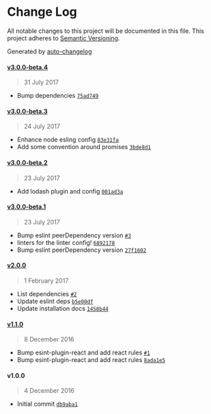 # Change Log
All notable changes to this project will be documented in this file. This project adheres to [Semantic Versioning](http://semver.org/).

Generated by [auto-changelog](https://github.com/CookPete/auto-changelog)


#### [v3.0.0-beta.4](https://github.com/wework/eslint-config-wework/compare/v3.0.0-beta.3...v3.0.0-beta.4)
> 31 July 2017

* Bump dependencies [`75ad749`](https://github.com/wework/eslint-config-wework/commit/75ad7499de727c276a40df186bb53667135fcef5)


#### [v3.0.0-beta.3](https://github.com/wework/eslint-config-wework/compare/v3.0.0-beta.2...v3.0.0-beta.3)
> 24 July 2017

* Enhance node esling config [`83e31fa`](https://github.com/wework/eslint-config-wework/commit/83e31fa052e4ba871c76626844b222de2ca7f2a9)
* Add some convention around promises [`3bde8d1`](https://github.com/wework/eslint-config-wework/commit/3bde8d17c33fd7bc0d352e62477bf1d84c6414ab)


#### [v3.0.0-beta.2](https://github.com/wework/eslint-config-wework/compare/v3.0.0-beta.1...v3.0.0-beta.2)
> 23 July 2017

* Add lodash plugin and config [`001ad3a`](https://github.com/wework/eslint-config-wework/commit/001ad3aa88e3e1b270a529f1a70675964071a7bc)


#### [v3.0.0-beta.1](https://github.com/wework/eslint-config-wework/compare/v2.0.0...v3.0.0-beta.1)
> 23 July 2017

* Bump eslint peerDependency version [`#3`](https://github.com/wework/eslint-config-wework/pull/3)
* linters for the linter config! [`6892178`](https://github.com/wework/eslint-config-wework/commit/689217883157fe9d88c4e11d39a991248116590e)
* Bump eslint peerDependency version [`27f1602`](https://github.com/wework/eslint-config-wework/commit/27f16026a864babc77a6cd3fa7efceb001c20ed9)


#### [v2.0.0](https://github.com/wework/eslint-config-wework/compare/v1.1.0...v2.0.0)
> 1 February 2017

* List dependencies [`#2`](https://github.com/wework/eslint-config-wework/pull/2)
* Update eslint deps [`b5e00df`](https://github.com/wework/eslint-config-wework/commit/b5e00df6b6d379d3e6991365c06efcd9dd3395e3)
* Update installation docs [`1458b44`](https://github.com/wework/eslint-config-wework/commit/1458b449f7b6dd91d52281b84be6b24203be3c22)


#### [v1.1.0](https://github.com/wework/eslint-config-wework/compare/v1.0.0...v1.1.0)
> 8 December 2016

* Bump esint-plugin-react and add react rules [`#1`](https://github.com/wework/eslint-config-wework/pull/1)
* Bump esint-plugin-react and add react rules [`8ada1e5`](https://github.com/wework/eslint-config-wework/commit/8ada1e5965967431d1726f0d923600f81e1c3063)


#### v1.0.0
> 4 December 2016

* Initial commit [`db9aba1`](https://github.com/wework/eslint-config-wework/commit/db9aba130f0a603cdfd5c9dbe226c0aceb3bc743)
